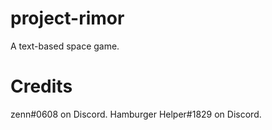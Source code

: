 # project-rimor
A text-based space game.

# Credits
zenn#0608 on Discord.
Hamburger Helper#1829 on Discord.
